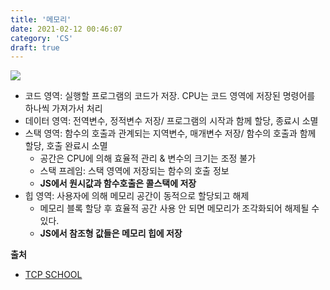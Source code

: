 ```yaml
---
title: '메모리'
date: 2021-02-12 00:46:07
category: 'CS'
draft: true
---
```



<img src="https://user-images.githubusercontent.com/60782131/107660723-e9b44b00-6ccb-11eb-95f0-72b359faf38f.png">

- 코드 영역: 실행할 프로그램의 코드가 저장. CPU는 코드 영역에 저장된 명령어를 하나씩 가져가서 처리
- 데이터 영역: 전역변수, 정적변수 저장/ 프로그램의 시작과 함께 할당, 종료시 소멸
- 스택 영역: 함수의 호출과 관계되는 지역변수, 매개변수 저장/ 함수의 호출과 함께 할당, 호출 완료시 소멸
  - 공간은 CPU에 의해 효율적 관리 & 변수의 크기는 조정 불가
  - 스택 프레임: 스택 영역에 저장되는 함수의 호출 정보
  - **JS에서 원시값과 함수호출은 콜스택에 저장**
- 힙 영역: 사용자에 의해 메모리 공간이 동적으로 할당되고 해제
  - 메모리 블록 할당 후 효율적 공간 사용 안 되면 메모리가 조각화되어 해제될 수 있다. 
  - **JS에서 참조형 값들은 메모리 힙에 저장**



  
**출처**
- [TCP SCHOOL](http://www.tcpschool.com/c/c_memory_structure)
